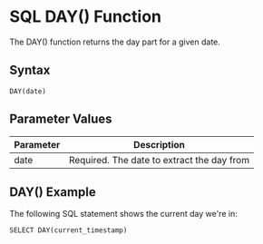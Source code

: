 # SQL DAY() Function

The DAY() function returns the day part for a given date.

## Syntax

`DAY(date)`

## Parameter Values

| Parameter | Description                                |
| --------- | ------------------------------------------ |
| date      | Required. The date to extract the day from |

## DAY() Example

The following SQL statement shows the current day we're in:

`SELECT DAY(current_timestamp)`
